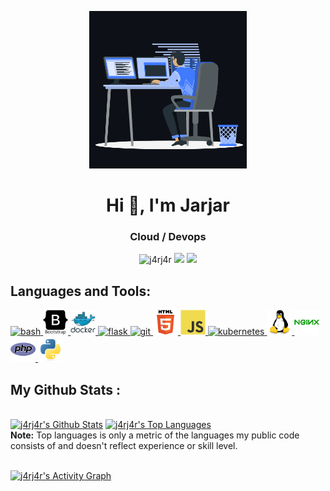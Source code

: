 <p align="center">
<a href="#"><img width="50%" src="https://raw.githubusercontent.com/SubhadeepZilong/SubhadeepZilong/main/icons/animation_500_kxa883sd.gif" height="50%"/></a>
 </p>
<h1 align="center">Hi 👋, I'm Jarjar</h1>
<h3 align="center">Cloud / Devops</h3>

<p align="center">
  <img src="https://komarev.com/ghpvc/?username=j4rj4r" alt="j4rj4r" />
    <a href="https://github.com/j4rj4r/"><img src="https://img.shields.io/github/followers/j4rj4r?style=flat-square?color=%234CC61E&label=GitHub%20Followers%20"/></a>
  <a href="https://github.com/j4rj4r/"><img src="https://img.shields.io/github/last-commit/j4rj4r/j4rj4r?style=flat-square?color=red&label=Last%20Updated%20"/></a>
</p>


##  Languages and Tools:
<p align="left"> <a href="https://www.gnu.org/software/bash/" target="_blank" rel="noreferrer"> <img src="https://www.vectorlogo.zone/logos/gnu_bash/gnu_bash-icon.svg" alt="bash" width="40" height="40"/> </a> <a href="https://getbootstrap.com" target="_blank" rel="noreferrer"> <img src="https://raw.githubusercontent.com/devicons/devicon/master/icons/bootstrap/bootstrap-plain-wordmark.svg" alt="bootstrap" width="40" height="40"/> </a> <a href="https://www.docker.com/" target="_blank" rel="noreferrer"> <img src="https://raw.githubusercontent.com/devicons/devicon/master/icons/docker/docker-original-wordmark.svg" alt="docker" width="40" height="40"/> </a> <a href="https://flask.palletsprojects.com/" target="_blank" rel="noreferrer"> <img src="https://www.vectorlogo.zone/logos/pocoo_flask/pocoo_flask-icon.svg" alt="flask" width="40" height="40"/> </a> <a href="https://git-scm.com/" target="_blank" rel="noreferrer"> <img src="https://www.vectorlogo.zone/logos/git-scm/git-scm-icon.svg" alt="git" width="40" height="40"/> </a> <a href="https://www.w3.org/html/" target="_blank" rel="noreferrer"> <img src="https://raw.githubusercontent.com/devicons/devicon/master/icons/html5/html5-original-wordmark.svg" alt="html5" width="40" height="40"/> </a> <a href="https://developer.mozilla.org/en-US/docs/Web/JavaScript" target="_blank" rel="noreferrer"> <img src="https://raw.githubusercontent.com/devicons/devicon/master/icons/javascript/javascript-original.svg" alt="javascript" width="40" height="40"/> </a> <a href="https://kubernetes.io" target="_blank" rel="noreferrer"> <img src="https://www.vectorlogo.zone/logos/kubernetes/kubernetes-icon.svg" alt="kubernetes" width="40" height="40"/> </a> <a href="https://www.linux.org/" target="_blank" rel="noreferrer"> <img src="https://raw.githubusercontent.com/devicons/devicon/master/icons/linux/linux-original.svg" alt="linux" width="40" height="40"/> </a> <a href="https://www.nginx.com" target="_blank" rel="noreferrer"> <img src="https://raw.githubusercontent.com/devicons/devicon/master/icons/nginx/nginx-original.svg" alt="nginx" width="40" height="40"/> </a> <a href="https://www.php.net" target="_blank" rel="noreferrer"> <img src="https://raw.githubusercontent.com/devicons/devicon/master/icons/php/php-original.svg" alt="php" width="40" height="40"/> </a> <a href="https://www.python.org" target="_blank" rel="noreferrer"> <img src="https://raw.githubusercontent.com/devicons/devicon/master/icons/python/python-original.svg" alt="python" width="40" height="40"/> </a> </p>

##  My Github Stats  :

  <br/>
    <a href="https://github.com/j4rj4r/github-readme-stats"><img alt="j4rj4r's Github Stats" src="https://github-readme-stats.vercel.app/api?username=j4rj4r&show_icons=true&count_private=true&theme=react&hide_border=true&bg_color=0D1117" /></a>
  <a href="https://github.com/j4rj4r/github-readme-stats"><img alt="j4rj4r's Top Languages" src="https://github-readme-stats.vercel.app/api/top-langs/?username=j4rj4r&langs_count=8&count_private=true&layout=compact&theme=react&hide_border=true&bg_color=0D1117" /></a>
  <br/>
  <b>Note:</b> Top languages is only a metric of the languages my public code consists of and doesn't reflect experience or skill level.
<br/>
<br/>

<a href="https://github.com/j4rj4r/github-readme-activity-graph"><img alt="j4rj4r's Activity Graph" src="https://activity-graph.herokuapp.com/graph?username=j4rj4r&bg_color=0D1117&color=5BCDEC&line=5BCDEC&point=FFFFFF&hide_border=true" /></a>

